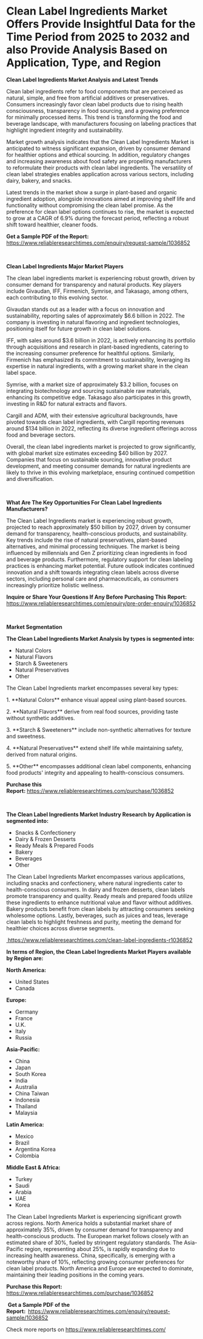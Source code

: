 <p><h1>Clean Label Ingredients Market Offers Provide Insightful Data for the Time Period from 2025 to 2032 and also Provide Analysis Based on Application, Type, and Region</h1></p><p><strong>Clean Label Ingredients Market Analysis and Latest Trends</strong></p>
<p><p>Clean label ingredients refer to food components that are perceived as natural, simple, and free from artificial additives or preservatives. Consumers increasingly favor clean label products due to rising health consciousness, transparency in food sourcing, and a growing preference for minimally processed items. This trend is transforming the food and beverage landscape, with manufacturers focusing on labeling practices that highlight ingredient integrity and sustainability.</p><p>Market growth analysis indicates that the Clean Label Ingredients Market is anticipated to witness significant expansion, driven by consumer demand for healthier options and ethical sourcing. In addition, regulatory changes and increasing awareness about food safety are propelling manufacturers to reformulate their products with clean label ingredients. The versatility of clean label strategies enables application across various sectors, including dairy, bakery, and snacks.</p><p>Latest trends in the market show a surge in plant-based and organic ingredient adoption, alongside innovations aimed at improving shelf life and functionality without compromising the clean label promise. As the preference for clean label options continues to rise, the market is expected to grow at a CAGR of 6.9% during the forecast period, reflecting a robust shift toward healthier, cleaner foods.</p></p>
<p><strong>Get a Sample PDF of the Report:&nbsp;</strong> <a href="https://www.reliableresearchtimes.com/enquiry/request-sample/1036852?utm_campaign=2240&utm_medium=2&utm_source=Github&utm_content=ia&utm_term=14022025&utm_id=clean-label-ingredients">https://www.reliableresearchtimes.com/enquiry/request-sample/1036852</a></p>
<p>&nbsp;</p>
<p><strong>Clean Label Ingredients Major Market Players</strong></p>
<p><p>The clean label ingredients market is experiencing robust growth, driven by consumer demand for transparency and natural products. Key players include Givaudan, IFF, Firmenich, Symrise, and Takasago, among others, each contributing to this evolving sector.</p><p>Givaudan stands out as a leader with a focus on innovation and sustainability, reporting sales of approximately $6.6 billion in 2022. The company is investing in natural flavoring and ingredient technologies, positioning itself for future growth in clean label solutions.</p><p>IFF, with sales around $3.6 billion in 2022, is actively enhancing its portfolio through acquisitions and research in plant-based ingredients, catering to the increasing consumer preference for healthful options. Similarly, Firmenich has emphasized its commitment to sustainability, leveraging its expertise in natural ingredients, with a growing market share in the clean label space.</p><p>Symrise, with a market size of approximately $3.2 billion, focuses on integrating biotechnology and sourcing sustainable raw materials, enhancing its competitive edge. Takasago also participates in this growth, investing in R&D for natural extracts and flavors.</p><p>Cargill and ADM, with their extensive agricultural backgrounds, have pivoted towards clean label ingredients, with Cargill reporting revenues around $134 billion in 2022, reflecting its diverse ingredient offerings across food and beverage sectors.</p><p>Overall, the clean label ingredients market is projected to grow significantly, with global market size estimates exceeding $40 billion by 2027. Companies that focus on sustainable sourcing, innovative product development, and meeting consumer demands for natural ingredients are likely to thrive in this evolving marketplace, ensuring continued competition and diversification.</p></p>
<p>&nbsp;</p>
<p><strong>What Are The Key Opportunities For Clean Label Ingredients Manufacturers?</strong></p>
<p><p>The Clean Label Ingredients market is experiencing robust growth, projected to reach approximately $50 billion by 2027, driven by consumer demand for transparency, health-conscious products, and sustainability. Key trends include the rise of natural preservatives, plant-based alternatives, and minimal processing techniques. The market is being influenced by millennials and Gen Z prioritizing clean ingredients in food and beverage products. Furthermore, regulatory support for clean labeling practices is enhancing market potential. Future outlook indicates continued innovation and a shift towards integrating clean labels across diverse sectors, including personal care and pharmaceuticals, as consumers increasingly prioritize holistic wellness.</p></p>
<p><strong>Inquire or Share Your Questions If Any Before Purchasing This Report:</strong> <a href="https://www.reliableresearchtimes.com/enquiry/pre-order-enquiry/1036852?utm_campaign=2240&utm_medium=2&utm_source=Github&utm_content=ia&utm_term=14022025&utm_id=clean-label-ingredients">https://www.reliableresearchtimes.com/enquiry/pre-order-enquiry/1036852</a></p>
<p>&nbsp;</p>
<p><strong>Market Segmentation</strong></p>
<p><strong>The Clean Label Ingredients Market Analysis by types is segmented into:</strong></p>
<p><ul><li>Natural Colors</li><li>Natural Flavors</li><li>Starch & Sweeteners</li><li>Natural Preservatives</li><li>Other</li></ul></p>
<p><p>The Clean Label Ingredients market encompasses several key types: </p><p>1. **Natural Colors** enhance visual appeal using plant-based sources.</p><p>2. **Natural Flavors** derive from real food sources, providing taste without synthetic additives. </p><p>3. **Starch & Sweeteners** include non-synthetic alternatives for texture and sweetness.</p><p>4. **Natural Preservatives** extend shelf life while maintaining safety, derived from natural origins. </p><p>5. **Other** encompasses additional clean label components, enhancing food products' integrity and appealing to health-conscious consumers.</p></p>
<p><strong>Purchase this Report:&nbsp;</strong><a href="https://www.reliableresearchtimes.com/purchase/1036852?utm_campaign=2240&utm_medium=2&utm_source=Github&utm_content=ia&utm_term=14022025&utm_id=clean-label-ingredients">https://www.reliableresearchtimes.com/purchase/1036852</a></p>
<p>&nbsp;</p>
<p><strong>The Clean Label Ingredients Market Industry Research by Application is segmented into:</strong></p>
<p><ul><li>Snacks & Confectionery</li><li>Dairy & Frozen Desserts</li><li>Ready Meals & Prepared Foods</li><li>Bakery</li><li>Beverages</li><li>Other</li></ul></p>
<p><p>The Clean Label Ingredients Market encompasses various applications, including snacks and confectionery, where natural ingredients cater to health-conscious consumers. In dairy and frozen desserts, clean labels promote transparency and quality. Ready meals and prepared foods utilize these ingredients to enhance nutritional value and flavor without additives. Bakery products benefit from clean labels by attracting consumers seeking wholesome options. Lastly, beverages, such as juices and teas, leverage clean labels to highlight freshness and purity, meeting the demand for healthier choices across diverse segments.</p></p>
<p><a href="https://www.reliableresearchtimes.com/clean-label-ingredients-r1036852?utm_campaign=2240&utm_medium=2&utm_source=Github&utm_content=ia&utm_term=14022025&utm_id=clean-label-ingredients">&nbsp;https://www.reliableresearchtimes.com/clean-label-ingredients-r1036852</a></p>
<p><strong>In terms of Region, the Clean Label Ingredients Market Players available by Region are:</strong></p>
<p>
    <p> <strong> North America: </strong>
        <ul>
            <li>United States</li>
            <li>Canada</li>
        </ul>
        </p> 
    <p> <strong> Europe: </strong>
        <ul>
            <li>Germany</li>
            <li>France</li>
            <li>U.K.</li>
            <li>Italy</li>
            <li>Russia</li>
        </ul>
        </p> 
    <p> <strong> Asia-Pacific: </strong>
        <ul>
            <li>China</li>
            <li>Japan</li>
            <li>South Korea</li>
            <li>India</li>
            <li>Australia</li>
            <li>China Taiwan</li>
            <li>Indonesia</li>
            <li>Thailand</li>
            <li>Malaysia</li>
        </ul>
        </p> 
    <p> <strong> Latin America: </strong>
        <ul>
            <li>Mexico</li>
            <li>Brazil</li>
            <li>Argentina Korea</li>
            <li>Colombia</li>
        </ul>
        </p> 
    <p> <strong> Middle East & Africa: </strong>
        <ul>
            <li>Turkey</li>
            <li>Saudi</li>
            <li>Arabia</li>
            <li>UAE</li>
            <li>Korea</li>
        </ul>
    </p>
    </p>
<p><p>The Clean Label Ingredients Market is experiencing significant growth across regions. North America holds a substantial market share of approximately 35%, driven by consumer demand for transparency and health-conscious products. The European market follows closely with an estimated share of 30%, fueled by stringent regulatory standards. The Asia-Pacific region, representing about 25%, is rapidly expanding due to increasing health awareness. China, specifically, is emerging with a noteworthy share of 10%, reflecting growing consumer preferences for clean label products. North America and Europe are expected to dominate, maintaining their leading positions in the coming years.</p></p>
<p><strong>Purchase this Report: </strong><a href="https://www.reliableresearchtimes.com/purchase/1036852?utm_campaign=2240&utm_medium=2&utm_source=Github&utm_content=ia&utm_term=14022025&utm_id=clean-label-ingredients">https://www.reliableresearchtimes.com/purchase/1036852</a></p>
<p>&nbsp;<strong>Get a Sample PDF of the Report:&nbsp;&nbsp;</strong><a href="https://www.reliableresearchtimes.com/enquiry/request-sample/1036852?utm_campaign=2240&utm_medium=2&utm_source=Github&utm_content=ia&utm_term=14022025&utm_id=clean-label-ingredients">https://www.reliableresearchtimes.com/enquiry/request-sample/1036852</a></p>
<p><strong></strong></p>
<p>Check more reports on <a href="https://www.reliableresearchtimes.com/?utm_campaign=2240&utm_medium=2&utm_source=Github&utm_content=ia&utm_term=14022025&utm_id=clean-label-ingredients">https://www.reliableresearchtimes.com/</a></p>